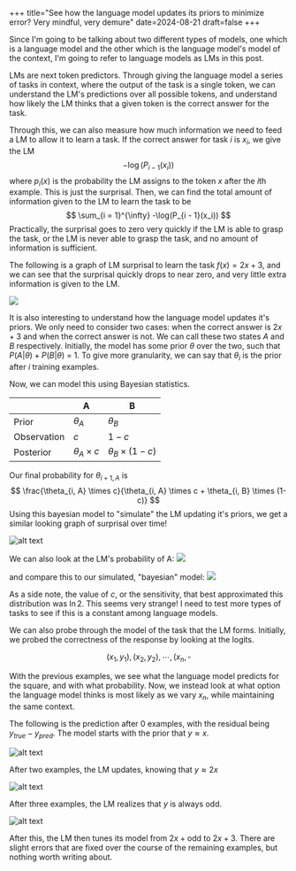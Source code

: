 +++
title="See how the language model updates its priors to minimize error? Very mindful, very demure"
date=2024-08-21
draft=false
+++

Since I'm going to be talking about two different types of models, one which is a language model and the other which is the language model's model of the context, I'm going to refer to language models as LMs in this post. 

LMs are next token predictors. Through giving the language model a series of tasks in context, where the output of the task is a single token, we can understand the LM's predictions over all possible tokens, and understand how likely the LM thinks that a given token is the correct answer for the task.

Through this, we can also measure how much information we need to feed a LM to allow it to learn a task. If the correct answer for task $i$ is $x_i$, we give the LM 
$$
-\log(P_{i - 1}(x_i))
$$
where $p_i(x)$ is the probability the LM assigns to the token $x$ after the $i$th example. This is just the surprisal. Then, we can find the total amount of information given to the LM to learn the task to be
$$
\sum_{i = 1}^{\infty} -\log(P_{i - 1}(x_i))
$$
Practically, the surprisal goes to zero very quickly if the LM is able to grasp the task, or the LM is never able to grasp the task, and no amount of information is sufficient.

The following is a graph of LM surprisal to learn the task $f(x) = 2x + 3$, and we can see that the surprisal quickly drops to near zero, and very little extra information is given to the LM.

![](../lm-surprisal.png)

It is also interesting to understand how the language model updates it's priors. We only need to consider two cases: when the correct answer is $2x + 3$ and when the correct answer is not. We can call these two states $A$ and $B$ respectively. Initially, the model has some prior $\theta$ over the two, such that $P(A | \theta) + P(B | \theta)$ = 1. To give more granularity, we can say that $\theta_i$ is the prior after $i$ training examples.

Now, we can model this using Bayesian statistics.

|             | A                   | B                        |
| ----------- | ------------------- | ------------------------ |
| Prior       | $\theta_A$          | $\theta_B$               |
| Observation | $c$                 | $1-c$                    |
| Posterior   | $\theta_A \times c$ | $\theta_B \times (1- c)$ |

Our final probability for $\theta_{i +1, A}$ is
$$
\frac{\theta_{i, A} \times c}{\theta_{i, A} \times c + \theta_{i, B} \times (1- c)}
$$
Using this bayesian model to "simulate" the LM updating it's priors, we get a similar looking graph of surprisal over time!

![alt text](../simulated-surprisal.png)

We can also look at the LM's probability of A:
![](../lm-prior.png)

and compare this to our simulated, "bayesian" model:
![](../simulated-prior.png)

As a side note, the value of $c$, or the sensitivity, that best approximated this distribution was $\ln{2}$. This seems very strange! I need to test more types of tasks to see if this is a constant among language models.

We can also probe through the model of the task that the LM forms. Initially, we probed the correctness of the response by looking at the logits.

$$
(x_1, y_1), (x_2, y_2), \cdots, (x_n, \square
$$

With the previous examples, we see what the language model predicts for the square, and with what probability. Now, we instead look at what option the language model thinks is most likely as we vary $x_n$, while maintaining the same context.

The following is the prediction after 0 examples, with the residual being $y_{true} - y_{pred}$. The model starts with the prior that $y \approx x$.

![alt text](../zero-examples.png)

After two examples, the LM updates, knowing that $y \approx 2x$

![alt text](../two-examples.png)

After three examples, the LM realizes that $y$ is always odd.

![alt text](../three-examples.png)

After this, the LM then tunes its model from $2x + \text{odd}$ to $2x + 3$. There are slight errors that are fixed over the course of the remaining examples, but nothing worth writing about.


